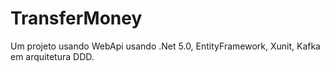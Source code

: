 # TransferMoney

Um projeto usando WebApi usando .Net 5.0, EntityFramework, Xunit, Kafka em arquitetura DDD.
